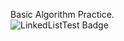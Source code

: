 Basic Algorithm Practice.  
![LinkedListTest Badge](https://img.shields.io/badge/dynamic/json?color=green&label=LinkedListTest&query=passed&suffix=%2Ftotal&url=https%3A%2F%2Fraw.githubusercontent.com/LearningRiven/AlgorithmPractice/main/test-summary.json&filter=class==%22LinkedListTest%22)
